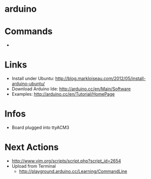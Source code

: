 arduino
=======

# Commands
*  

# Links
* Install under Ubuntu: http://blog.markloiseau.com/2012/05/install-arduino-ubuntu/
* Download Arduino Ide: http://arduino.cc/en/Main/Software
* Examples: http://arduino.cc/en/Tutorial/HomePage

# Infos
* Board plugged into ttyACM3

# Next Actions
* http://www.vim.org/scripts/script.php?script_id=2654
* Upload from Terminal
  * http://playground.arduino.cc/Learning/CommandLine
